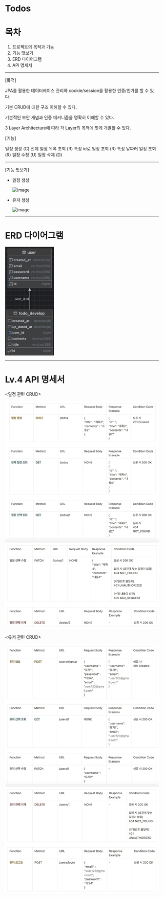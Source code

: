 # Todos

# 목차

1. 프로젝트의 목적과 기능
2. 기능 맛보기
2. ERD 다이어그램
3. API 명세서


---
[목적]

JPA를 활용한 데이터베이스 관리와 cookie/session을 활용한 인증/인가를 할 수 있다.

기본 CRUD에 대한 구조 이해할 수 있다.

기본적인 보안 개념과 인증 메커니즘을 명확히 이해할 수 있다.

3 Layer Architecture에 따라 각 Layer의 목적에 맞게 개발할 수 있다.


[기능]

일정 생성 (C)
전체 일정 목록 조회 (R)
특정 id로 일정 조회 (R)
특정 날짜러 일정 조회 (R)
일정 수정 (U)
일정 삭제 (D)

---

[기능 맛보기]

- 일정 생성

  <img width="988" alt="image" src="https://github.com/user-attachments/assets/f72093a7-a005-4aa3-9713-278d69b6e5e4" />

- 유저 생성

  <img width="989" alt="image" src="https://github.com/user-attachments/assets/9cb18113-949b-4347-8ec3-2ee064227840" />

---

# ERD 다이어그램

![img.png](img.png)


---

# Lv.4 API 명세서

<일정 관련 CRUD>

![img_1.png](img_1.png)
![img_5.png](img_5.png)

<유저 관련 CRUD>

![img_6.png](img_6.png)
![img_7.png](img_7.png)





